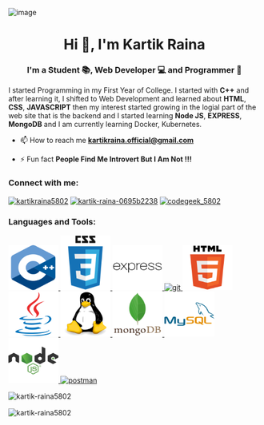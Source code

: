 ![image](https://user-images.githubusercontent.com/96180683/165371288-76c884d9-9734-4cba-872c-1f0cd298210b.png)
<h1 align="center">Hi 👋, I'm Kartik Raina</h1>
<h3 align="center">I'm a Student 📚, Web Developer 💻 and Programmer 📱</h3>
I started Programming in my First Year of College. I started with <b>C++</b> and after learning it, I shifted to Web Development and learned about <b>HTML</b>, <b>CSS</b>, <b>JAVASCRIPT</b> then my interest started growing in the logial part of the web site that is the backend and I started learning <b>Node JS</b>, <b>EXPRESS</b>, <b>MongoDB</b> and I am currently learning Docker, Kubernetes. 

- 📫 How to reach me **kartikraina.official@gmail.com**

- ⚡ Fun fact **People Find Me Introvert But I Am Not !!!**

<h3 align="left">Connect with me:</h3>
<p align="left">
<a href="https://twitter.com/kartikraina5802" target="blank"><img align="center" src="https://raw.githubusercontent.com/rahuldkjain/github-profile-readme-generator/master/src/images/icons/Social/twitter.svg" alt="kartikraina5802" height="30" width="40" /></a>
<a href="https://www.linkedin.com/in/kartik-raina-0695b2238/" target="blank"><img align="center" src="https://raw.githubusercontent.com/rahuldkjain/github-profile-readme-generator/master/src/images/icons/Social/linked-in-alt.svg" alt="kartik-raina-0695b2238" height="30" width="40" /></a>
<a href="https://leetcode.com/codegeek_5802/" target="blank"><img align="center" src="https://raw.githubusercontent.com/rahuldkjain/github-profile-readme-generator/master/src/images/icons/Social/leet-code.svg" alt="codegeek_5802" height="30" width="40" /></a>
</p>

<h3 align="left">Languages and Tools:</h3>
<p align="left"> <a href="https://www.w3schools.com/cpp/" target="_blank" rel="noreferrer"> <img src="https://raw.githubusercontent.com/devicons/devicon/master/icons/cplusplus/cplusplus-original.svg" alt="cplusplus" width="100" height="90"/> </a> <a href="https://www.w3schools.com/css/" target="_blank" rel="noreferrer"> <img src="https://raw.githubusercontent.com/devicons/devicon/master/icons/css3/css3-original-wordmark.svg" alt="css3" width="100" height="110"/> </a> <a href="https://expressjs.com" target="_blank" rel="noreferrer"> <img src="https://raw.githubusercontent.com/devicons/devicon/master/icons/express/express-original-wordmark.svg" alt="express" width="100" height="90"/> </a> <a href="https://git-scm.com/" target="_blank" rel="noreferrer"> <img src="https://www.vectorlogo.zone/logos/git-scm/git-scm-icon.svg" alt="git" width="100" height="90"/> </a> <a href="https://www.w3.org/html/" target="_blank" rel="noreferrer"> <img src="https://raw.githubusercontent.com/devicons/devicon/master/icons/html5/html5-original-wordmark.svg" alt="html5" width="100" height="90"/> </a> <a href="https://www.java.com" target="_blank" rel="noreferrer"> <img src="https://raw.githubusercontent.com/devicons/devicon/master/icons/java/java-original.svg" alt="java" width="100" height="90"/> </a> <a href="https://www.linux.org/" target="_blank" rel="noreferrer"> <img src="https://raw.githubusercontent.com/devicons/devicon/master/icons/linux/linux-original.svg" alt="linux" width="100" height="90"/> </a> <a href="https://www.mongodb.com/" target="_blank" rel="noreferrer"> <img src="https://raw.githubusercontent.com/devicons/devicon/master/icons/mongodb/mongodb-original-wordmark.svg" alt="mongodb" width="100" height="90"/> </a> <a href="https://www.mysql.com/" target="_blank" rel="noreferrer"> <img src="https://raw.githubusercontent.com/devicons/devicon/master/icons/mysql/mysql-original-wordmark.svg" alt="mysql" width="100" height="90"/> </a> <a href="https://nodejs.org" target="_blank" rel="noreferrer"> <img src="https://raw.githubusercontent.com/devicons/devicon/master/icons/nodejs/nodejs-original-wordmark.svg" alt="nodejs" width="100" height="90"/> </a> <a href="https://postman.com" target="_blank" rel="noreferrer"> <img src="https://www.vectorlogo.zone/logos/getpostman/getpostman-icon.svg" alt="postman" width="100" height="90"/> </a> </p>

<p><img align="center" src="https://github-readme-stats.vercel.app/api/top-langs?username=kartik-raina5802&show_icons=true&locale=en&layout=compact" alt="kartik-raina5802" /></p>

<p><img align="center" src="https://github-readme-streak-stats.herokuapp.com/?user=kartik-raina5802&" alt="kartik-raina5802" /></p>
